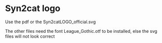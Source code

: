 Syn2cat logo
============
Use the pdf or the Syn2catLOGO_official.svg

The other files need the font League_Gothic.otf to be installed, else the svg files will not look correct

